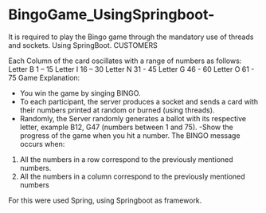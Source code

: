 # BingoGame_UsingSpringboot-


It is required to play the Bingo game through the mandatory use of threads and sockets. Using SpringBoot.
CUSTOMERS
 

Each Column of the card oscillates with a range of numbers as follows:
Letter B 1 – 15 Letter I 16 – 30 Letter N 31 - 45 Letter G 46 - 60 Letter O 61 - 75
Game Explanation:
- You win the game by singing BINGO.
- To each participant, the server produces a socket and sends a card with their numbers printed at random or burned (using threads).
- Randomly, the Server randomly generates a ballot with its respective letter, example B12, G47 (numbers between 1 and 75).
-Show the progress of the game when you hit a number.
The BINGO message occurs when:
1. All the numbers in a row correspond to the previously mentioned numbers.
2. All the numbers in a column correspond to the previously mentioned numbers

For this were used Spring, using Springboot as framework. 

